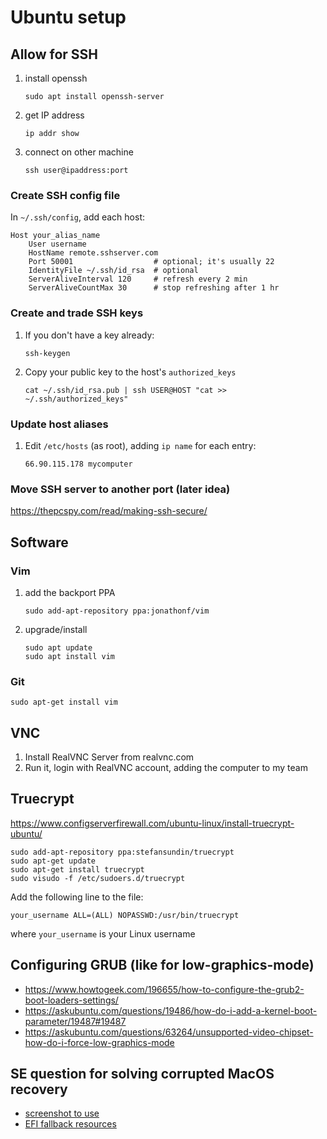 # Ubuntu setup

## Allow for SSH
1. install openssh
	```
	sudo apt install openssh-server
	```
2. get IP address
	```
	ip addr show
	```
3. connect on other machine
	```
	ssh user@ipaddress:port
	```

### Create SSH config file
In `~/.ssh/config`, add each host:

```
Host your_alias_name
	User username
	HostName remote.sshserver.com
	Port 50001  				# optional; it's usually 22
	IdentityFile ~/.ssh/id_rsa  # optional
	ServerAliveInterval 120		# refresh every 2 min
	ServerAliveCountMax 30		# stop refreshing after 1 hr
```

### Create and trade SSH keys
1. If you don't have a key already:
	```
	ssh-keygen
	```
2. Copy your public key to the host's `authorized_keys`
	```
	cat ~/.ssh/id_rsa.pub | ssh USER@HOST "cat >> ~/.ssh/authorized_keys"
	```

### Update host aliases
1. Edit `/etc/hosts` (as root), adding `ip name` for each entry:
	```
	66.90.115.178 mycomputer
	```

### Move SSH server to another port (later idea)
https://thepcspy.com/read/making-ssh-secure/

## Software

### Vim
1. add the backport PPA
	```
	sudo add-apt-repository ppa:jonathonf/vim
	```
2. upgrade/install
	```
	sudo apt update
	sudo apt install vim
	```

### Git
```
sudo apt-get install vim
```

## VNC 
1. Install RealVNC Server from realvnc.com
2. Run it, login with RealVNC account, adding the computer to my team

## Truecrypt
https://www.configserverfirewall.com/ubuntu-linux/install-truecrypt-ubuntu/

```
sudo add-apt-repository ppa:stefansundin/truecrypt
sudo apt-get update
sudo apt-get install truecrypt
sudo visudo -f /etc/sudoers.d/truecrypt
```

Add the following line to the file: 
```
your_username ALL=(ALL) NOPASSWD:/usr/bin/truecrypt
```
where `your_username` is your Linux username

## Configuring GRUB (like for low-graphics-mode)
* https://www.howtogeek.com/196655/how-to-configure-the-grub2-boot-loaders-settings/
* https://askubuntu.com/questions/19486/how-do-i-add-a-kernel-boot-parameter/19487#19487
* https://askubuntu.com/questions/63264/unsupported-video-chipset-how-do-i-force-low-graphics-mode

## SE question for solving corrupted MacOS recovery
* [screenshot to use](https://askubuntu.com/questions/219514/where-to-install-bootloader-when-installing-ubuntu-as-secondary-os)
* [EFI fallback resources](https://www.rodsbooks.com/efi-bootloaders/fallback.html)
